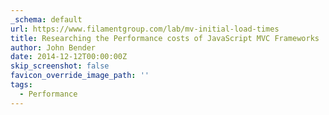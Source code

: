 ```yaml
---
_schema: default
url: https://www.filamentgroup.com/lab/mv-initial-load-times
title: Researching the Performance costs of JavaScript MVC Frameworks
author: John Bender
date: 2014-12-12T00:00:00Z
skip_screenshot: false
favicon_override_image_path: ''
tags:
  - Performance
---
```

